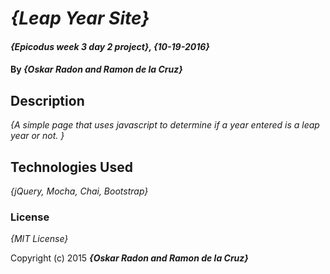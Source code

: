 # _{Leap Year Site}_

#### _{Epicodus week 3 day 2 project}, {10-19-2016}_

#### By _**{Oskar Radon and Ramon de la Cruz}**_

## Description

_{A simple page that uses javascript to determine if a year entered is a leap year or not. }_

## Technologies Used

_{jQuery, Mocha, Chai, Bootstrap}_

### License

*{MIT License}*

Copyright (c) 2015 **_{Oskar Radon and Ramon de la Cruz}_**
